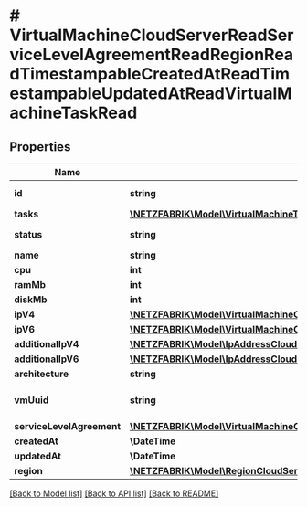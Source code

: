 # # VirtualMachineCloudServerReadServiceLevelAgreementReadRegionReadTimestampableCreatedAtReadTimestampableUpdatedAtReadVirtualMachineTaskRead

## Properties

Name | Type | Description | Notes
------------ | ------------- | ------------- | -------------
**id** | **string** |  | [optional] [readonly]
**tasks** | [**\NETZFABRIK\Model\VirtualMachineTaskCloudServerReadServiceLevelAgreementReadRegionReadTimestampableCreatedAtReadTimestampableUpdatedAtReadVirtualMachineTaskRead[]**](VirtualMachineTaskCloudServerReadServiceLevelAgreementReadRegionReadTimestampableCreatedAtReadTimestampableUpdatedAtReadVirtualMachineTaskRead.md) |  | [optional]
**status** | **string** |  | [optional] [readonly]
**name** | **string** |  | [optional]
**cpu** | **int** |  | [optional]
**ramMb** | **int** |  | [optional]
**diskMb** | **int** |  | [optional]
**ipV4** | [**\NETZFABRIK\Model\VirtualMachineCloudServerReadServiceLevelAgreementReadRegionReadTimestampableCreatedAtReadTimestampableUpdatedAtReadVirtualMachineTaskReadIpV4**](VirtualMachineCloudServerReadServiceLevelAgreementReadRegionReadTimestampableCreatedAtReadTimestampableUpdatedAtReadVirtualMachineTaskReadIpV4.md) |  | [optional]
**ipV6** | [**\NETZFABRIK\Model\VirtualMachineCloudServerReadServiceLevelAgreementReadRegionReadTimestampableCreatedAtReadTimestampableUpdatedAtReadVirtualMachineTaskReadIpV4**](VirtualMachineCloudServerReadServiceLevelAgreementReadRegionReadTimestampableCreatedAtReadTimestampableUpdatedAtReadVirtualMachineTaskReadIpV4.md) |  | [optional]
**additionalIpV4** | [**\NETZFABRIK\Model\IpAddressCloudServerReadServiceLevelAgreementReadRegionReadTimestampableCreatedAtReadTimestampableUpdatedAtReadVirtualMachineTaskRead[]**](IpAddressCloudServerReadServiceLevelAgreementReadRegionReadTimestampableCreatedAtReadTimestampableUpdatedAtReadVirtualMachineTaskRead.md) |  | [optional]
**additionalIpV6** | [**\NETZFABRIK\Model\IpAddressCloudServerReadServiceLevelAgreementReadRegionReadTimestampableCreatedAtReadTimestampableUpdatedAtReadVirtualMachineTaskRead[]**](IpAddressCloudServerReadServiceLevelAgreementReadRegionReadTimestampableCreatedAtReadTimestampableUpdatedAtReadVirtualMachineTaskRead.md) |  | [optional]
**architecture** | **string** |  | [optional]
**vmUuid** | **string** | UUID of the virtual machine | [optional] [readonly]
**serviceLevelAgreement** | [**\NETZFABRIK\Model\VirtualMachineCloudServerReadServiceLevelAgreementReadRegionReadTimestampableCreatedAtReadTimestampableUpdatedAtReadVirtualMachineTaskReadServiceLevelAgreement**](VirtualMachineCloudServerReadServiceLevelAgreementReadRegionReadTimestampableCreatedAtReadTimestampableUpdatedAtReadVirtualMachineTaskReadServiceLevelAgreement.md) |  | [optional]
**createdAt** | **\DateTime** |  | [optional]
**updatedAt** | **\DateTime** |  | [optional]
**region** | [**\NETZFABRIK\Model\RegionCloudServerReadServiceLevelAgreementReadRegionReadTimestampableCreatedAtReadTimestampableUpdatedAtReadVirtualMachineTaskRead**](RegionCloudServerReadServiceLevelAgreementReadRegionReadTimestampableCreatedAtReadTimestampableUpdatedAtReadVirtualMachineTaskRead.md) |  | [optional]

[[Back to Model list]](../../README.md#models) [[Back to API list]](../../README.md#endpoints) [[Back to README]](../../README.md)
